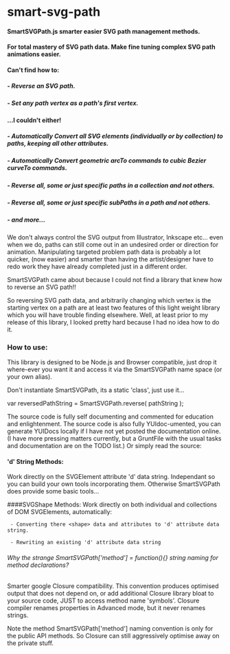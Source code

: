 
# smart-svg-path

#### SmartSVGPath.js smarter easier SVG path management methods.
#### For total mastery of SVG path data. Make fine tuning complex SVG path animations easier. 

#### Can't find how to:
##### - Reverse an SVG path.
##### - Set any path vertex as a path's first vertex.
#### ...I couldn't either!
##### - Automatically Convert all SVG elements (individually or by collection) to paths, keeping all other attributes.
##### - Automatically Convert geometric arcTo commands to cubic Bezier curveTo commands.
##### - Reverse all, some or just specific paths in a collection and not others.
##### - Reverse all, some or just specific subPaths in a path and not others.
##### - and more...

We don't always control the SVG output from Illustrator, Inkscape  etc... even when we do,
paths can still come out in an undesired order or direction for animation. Manipulating targeted
problem path data is probably a lot quicker, (now easier) and smarter than having the artist/designer
have to redo work they have already completed just in a different order.

SmartSVGPath came about because I could not find a library that knew how to reverse an SVG path!!

So reversing SVG path data, and arbitrarily changing which vertex is the starting vertex on a path
are at least two features of this light weight library which you will have trouble finding
elsewhere. Well, at least prior to my release of this library, I looked pretty hard because I had no
idea how to do it.

### How to use:
This library is designed to be Node.js and Browser compatible, just drop it where-ever you want it
and access it via the SmartSVGPath name space (or your own alias).

Don't instantiate SmartSVGPath, its a static 'class', just use it... 

var reversedPathString = SmartSVGPath.reverse( pathString );

The source code is fully self documenting and commented for education and enlightenment.
The source code is also fully YUIdoc-umented, you can generate YUIDocs locally if I have not yet posted the documentation online.
(I have more pressing matters currently, but a GruntFile with the usual tasks and documentation are on the TODO list.)
Or simply read the source:

#### 'd' String Methods: 
Work directly on the SVGElement attribute 'd' data string. Independant so you can build your own tools incorporating them.
Otherwise SmartSVGPath does provide some basic tools...

####SVGShape Methods: 
Work directly on both individual and collections of DOM SVGElements, automatically:

     - Converting there <shape> data and attributes to 'd' attribute data string.
     
     - Rewriting an existing 'd' attribute data string

###### Why the strange SmartSVGPath['method'] = function(){} string naming for method declarations?

Smarter google Closure compatibility. This convention produces optimised output that does not
depend on, or add additional Closure library bloat to your source code, JUST to access method
name 'symbols'. Closure compiler renames properties in Advanced mode, but it never renames
strings.

Note the method SmartSVGPath['method'] naming convention is only for the public API methods.
So Closure can still aggressively optimise away on the private stuff.
